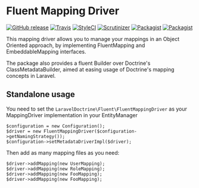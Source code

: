 # Fluent Mapping Driver

[![GitHub release](https://img.shields.io/github/release/laravel-doctrine/doctrine-fluent-mapping-driver.svg?style=flat-square)](https://packagist.org/packages/laravel-doctrine/doctrine-fluent-mapping-driver)
[![Travis](https://img.shields.io/travis/laravel-doctrine/doctrine-fluent-mapping-driver.svg?style=flat-square)](https://travis-ci.org/laravel-doctrine/doctrine-fluent-mapping-driver)
[![StyleCI](https://styleci.io/repos/39161118/shield)](https://styleci.io/repos/39161118)
[![Scrutinizer](https://img.shields.io/scrutinizer/g/laravel-doctrine/doctrine-fluent-mapping-driver.svg?style=flat-square)](https://github.com/laravel-doctrine/doctrine-fluent-mapping-driver)
[![Packagist](https://img.shields.io/packagist/dm/laravel-doctrine/doctrine-fluent-mapping-driver.svg?style=flat-square)](https://packagist.org/packages/laravel-doctrine/doctrine-fluent-mapping-driver)
[![Packagist](https://img.shields.io/packagist/dt/laravel-doctrine/doctrine-fluent-mapping-driver.svg?style=flat-square)](https://packagist.org/packages/laravel-doctrine/doctrine-fluent-mapping-driver)

This mapping driver allows you to manage your mappings in an Object Oriented approach, by implementing FluentMapping and EmbeddableMapping interfaces.

The package also provides a fluent Builder over Doctrine's ClassMetadataBuilder, aimed at easing usage of Doctrine's mapping concepts in Laravel.

## Standalone usage

You need to set the `LaravelDoctrine\Fluent\FluentMappingDriver` as your MappingDriver implementation in your EntityManager

```
$configuration = new Configuration();
$driver = new FluentMappingDriver($configuration->getNamingStrategy());
$configuration->setMetadataDriverImpl($driver);
```

Then add as many mapping files as you need:

```
$driver->addMapping(new UserMapping);
$driver->addMapping(new RoleMapping);
$driver->addMapping(new FooMapping);
$driver->addMapping(new FooMapping);
```
